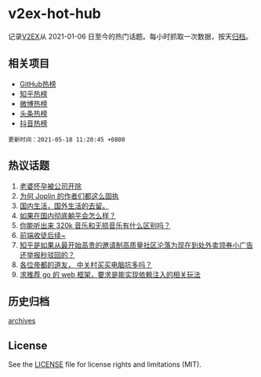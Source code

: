 # v2ex-hot-hub

 记录[V2EX](https://www.v2ex.com/)从 2021-01-06 日至今的热门话题。每小时抓取一次数据，按天[归档](archives)。
 
 ## 相关项目

- [GitHub热榜](https://github.com/snaildev/github-hot-hub)
- [知乎热榜](https://github.com/snaildev/zhihu-hot-hub)
- [微博热榜](https://github.com/snaildev/weibo-hot-hub)
- [头条热榜](https://github.com/snaildev/toutiao-hot-hub)
- [抖音热榜](https://github.com/snaildev/douyin-hot-hub)


 `更新时间：2021-05-18 11:20:45 +0800`

## 热议话题

1. [老婆怀孕被公司开除](https://www.v2ex.com/t/777471)
1. [为何 Joplin 的作者们都这么固执](https://www.v2ex.com/t/777378)
1. [国内生活，国外生活的去留。](https://www.v2ex.com/t/777419)
1. [如果在国内彻底躺平会怎么样？](https://www.v2ex.com/t/777510)
1. [你能听出来 320k 音乐和无损音乐有什么区别吗？](https://www.v2ex.com/t/777466)
1. [前端收徒后续~](https://www.v2ex.com/t/777473)
1. [知乎是如果从最开始高贵的邀请制高质量社区沦落为现在到处外卖领券小广告还举报秒驳回的？](https://www.v2ex.com/t/777543)
1. [各位帝都的道友， 中关村买买电脑坑多吗？](https://www.v2ex.com/t/777405)
1. [求推荐 go 的 web 框架，要求是能实现依赖注入的相关玩法](https://www.v2ex.com/t/777380)

## 历史归档

[archives](archives)

## License

See the [LICENSE](LICENSE) file for license rights and limitations (MIT).
